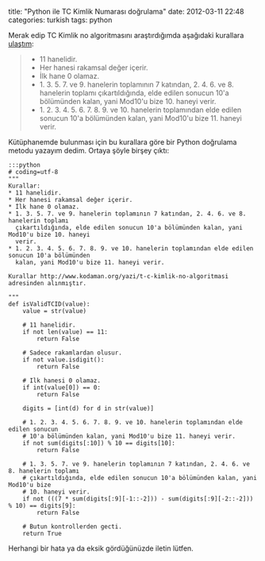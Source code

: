 title: "Python ile TC Kimlik Numarası doğrulama"
date: 2012-03-11 22:48
categories: turkish
tags: python

Merak edip TC Kimlik no algoritmasını araştırdığımda aşağıdaki kurallara [ulaştım](http://www.kodaman.org/yazi/t-c-kimlik-no-algoritmasi):

> * 11 hanelidir.
> * Her hanesi rakamsal değer içerir.
> * İlk hane 0 olamaz.
> * 1\. 3\. 5\. 7\. ve 9. hanelerin toplamının 7 katından, 2. 4. 6. ve 8. hanelerin toplamı çıkartıldığında, elde edilen sonucun 10'a bölümünden kalan, yani Mod10'u bize 10. haneyi verir.
> * 1\. 2\. 3\. 4\. 5\. 6\. 7\. 8\. 9\. ve 10. hanelerin toplamından elde edilen sonucun 10'a bölümünden kalan, yani Mod10'u bize 11. haneyi verir.

Kütüphanemde bulunması için bu kurallara göre bir Python doğrulama metodu yazayım dedim. Ortaya şöyle birşey çıktı:

    :::python
    # coding=utf-8
    """
    Kurallar:
    * 11 hanelidir.
    * Her hanesi rakamsal değer içerir.
    * İlk hane 0 olamaz.
    * 1. 3. 5. 7. ve 9. hanelerin toplamının 7 katından, 2. 4. 6. ve 8. hanelerin toplamı 
      çıkartıldığında, elde edilen sonucun 10'a bölümünden kalan, yani Mod10'u bize 10. haneyi 
      verir.
    * 1. 2. 3. 4. 5. 6. 7. 8. 9. ve 10. hanelerin toplamından elde edilen sonucun 10'a bölümünden 
      kalan, yani Mod10'u bize 11. haneyi verir.

    Kurallar http://www.kodaman.org/yazi/t-c-kimlik-no-algoritmasi adresinden alınmıştır.

    """
    def isValidTCID(value):
        value = str(value)
        
        # 11 hanelidir.
        if not len(value) == 11:
            return False
        
        # Sadece rakamlardan olusur.
        if not value.isdigit():
            return False
        
        # Ilk hanesi 0 olamaz.
        if int(value[0]) == 0:
            return False
        
        digits = [int(d) for d in str(value)]
        
        # 1. 2. 3. 4. 5. 6. 7. 8. 9. ve 10. hanelerin toplamından elde edilen sonucun
        # 10'a bölümünden kalan, yani Mod10'u bize 11. haneyi verir.
        if not sum(digits[:10]) % 10 == digits[10]:
            return False
        
        # 1. 3. 5. 7. ve 9. hanelerin toplamının 7 katından, 2. 4. 6. ve 8. hanelerin toplamı 
        # çıkartıldığında, elde edilen sonucun 10'a bölümünden kalan, yani Mod10'u bize 
        # 10. haneyi verir.
        if not (((7 * sum(digits[:9][-1::-2])) - sum(digits[:9][-2::-2])) % 10) == digits[9]:
            return False
        
        # Butun kontrollerden gecti.
        return True

Herhangi bir hata ya da eksik gördüğünüzde iletin lütfen.

